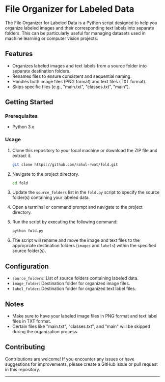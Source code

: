 # File Organizer for Labeled Data

The File Organizer for Labeled Data is a Python script designed to help you organize labeled images and their corresponding text labels into separate folders. This can be particularly useful for managing datasets used in machine learning or computer vision projects.

## Features

- Organizes labeled images and text labels from a source folder into separate destination folders.
- Renames files to ensure consistent and sequential naming.
- Handles both image files (PNG format) and text files (TXT format).
- Skips specific files (e.g., "main.txt", "classes.txt", "main").

## Getting Started

### Prerequisites

- Python 3.x

### Usage

1. Clone this repository to your local machine or download the ZIP file and extract it.
    
    ```bash
    git clone https://github.com/rahul-rwat/fold.git
    ```
    
2. Navigate to the project directory.
    
    ```bash
    cd fold
    
    ```
    
3. Update the `source_folders` list in the `fold.py` script to specify the source folder(s) containing your labeled data.
4. Open a terminal or command prompt and navigate to the project directory.
5. Run the script by executing the following command:
    
    ```bash
    python fold.py
    
    ```
    
6. The script will rename and move the image and text files to the appropriate destination folders (`images` and `labels`) within the specified source folder(s).

## Configuration

- `source_folders`: List of source folders containing labeled data.
- `image_folder`: Destination folder for organized image files.
- `label_folder`: Destination folder for organized text label files.

## Notes

- Make sure to have your labeled image files in PNG format and text label files in TXT format.
- Certain files like "main.txt", "classes.txt", and "main" will be skipped during the organization process.

## Contributing

Contributions are welcome! If you encounter any issues or have suggestions for improvements, please create a GitHub issue or pull request in this repository.

---
